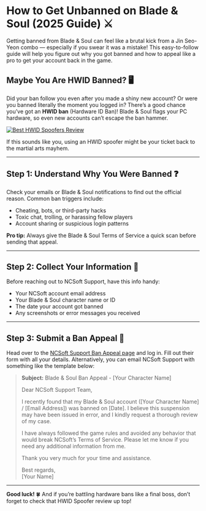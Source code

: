 <h1 id="how-to-get-unbanned-on-blade-soul-2025-guide-">How to Get Unbanned on Blade &amp; Soul (2025 Guide) ⚔️</h1>
<p>Getting banned from Blade &amp; Soul can feel like a brutal kick from a Jin Seo-Yeon combo — especially if you swear it was a mistake! This easy-to-follow guide will help you figure out why you got banned and how to appeal like a pro to get your account back in the game.</p>
<h2 id="maybe-you-are-hwid-banned-">Maybe You Are HWID Banned? 🖥️</h2>
<p>Did your ban follow you even after you made a shiny new account? Or were you banned literally the moment you logged in? There’s a good chance you’ve got an <strong>HWID ban</strong> (Hardware ID Ban)! Blade &amp; Soul flags your PC hardware, so even new accounts can’t escape the ban hammer.</p>
<p><a href="https://hwid-spoofer.mystrikingly.com/"><img src="https://img.shields.io/badge/Best%20HWID%20Spoofers-Read%20Review-brightgreen?style=for-the-badge&amp;logo=origin" alt="Best HWID Spoofers Review"></a></p>
<p>If this sounds like you, using an HWID spoofer might be your ticket back to the martial arts mayhem.</p>
<hr>
<h2 id="step-1-understand-why-you-were-banned-">Step 1: Understand Why You Were Banned ❓</h2>
<p>Check your emails or Blade &amp; Soul notifications to find out the official reason. Common ban triggers include:</p>
<ul>
<li>Cheating, bots, or third-party hacks</li>
<li>Toxic chat, trolling, or harassing fellow players</li>
<li>Account sharing or suspicious login patterns</li>
</ul>
<p><strong>Pro tip:</strong> Always give the Blade &amp; Soul Terms of Service a quick scan before sending that appeal.</p>
<hr>
<h2 id="step-2-collect-your-information-">Step 2: Collect Your Information 📝</h2>
<p>Before reaching out to NCSoft Support, have this info handy:</p>
<ul>
<li>Your NCSoft account email address  </li>
<li>Your Blade &amp; Soul character name or ID  </li>
<li>The date your account got banned  </li>
<li>Any screenshots or error messages you received  </li>
</ul>
<hr>
<h2 id="step-3-submit-a-ban-appeal-">Step 3: Submit a Ban Appeal 📧</h2>
<p>Head over to the <a href="https://support.ncsoft.com/en/help/account-information-about-banned-or-suspended-accounts">NCSoft Support Ban Appeal page</a> and log in. Fill out their form with all your details. Alternatively, you can email NCSoft Support with something like the template below:</p>
<blockquote>
<p><strong>Subject:</strong> Blade &amp; Soul Ban Appeal - [Your Character Name]  </p>
<p>Dear NCSoft Support Team,  </p>
<p>I recently found that my Blade &amp; Soul account ([Your Character Name] / [Email Address]) was banned on [Date]. I believe this suspension may have been issued in error, and I kindly request a thorough review of my case.  </p>
<p>I have always followed the game rules and avoided any behavior that would break NCSoft’s Terms of Service. Please let me know if you need any additional information from me.  </p>
<p>Thank you very much for your time and assistance.  </p>
<p>Best regards,<br>[Your Name]</p>
</blockquote>
<hr>
<p><strong>Good luck!</strong> 🍀 And if you’re battling hardware bans like a final boss, don’t forget to check that HWID Spoofer review up top!</p>
